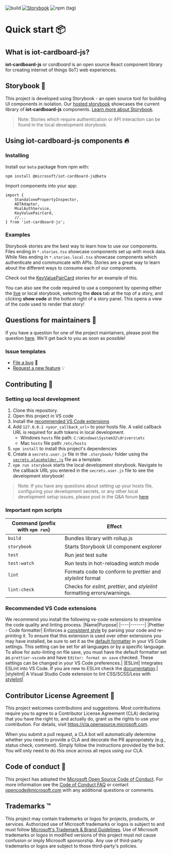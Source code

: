 ![build](https://github.com/microsoft/iot-cardboard-js/workflows/build/badge.svg?branch=main) [![Storybook](https://cdn.jsdelivr.net/gh/storybookjs/brand@master/badge/badge-storybook.svg)](https://main--601c6b2fcd385c002100f14c.chromatic.com) ![npm (tag)](https://img.shields.io/npm/v/@microsoft/iot-cardboard-js/beta)
# Quick start 📦
## What is **iot-cardboard-js**?
**iot-cardboard-js** or *cardboard* is an open source React component library for creating internet of things (IoT) web experiences.


## Storybook 📖
This project is developed using Storybook - an open source tool for building UI components in isolation.  Our [hosted storybook](https://main--601c6b2fcd385c002100f14c.chromatic.com) showcases the current library of **iot-cardboard-js** components.  [Learn more about Storybook](https://storybook.js.org/).
> Note: Stories which require authentication or API interaction can be found in the local development storybook. 

## Using **iot-cardboard-js** components 🔥
### Installing
Install our `beta` package from npm with:

`npm install @microsoft/iot-cardboard-js@beta`

Import components into your app:
``` tsx
import {
    StandalonePropertyInspector,
    ADTAdapter,
    MsalAuthService,
    KeyValuePairCard,
    //...
} from 'iot-cardboard-js';
```

### Examples

Storybook stories are the best way to learn how to use our components.  Files ending in `*.stories.tsx` showcase components set up with mock data.  While files ending in `*.stories.local.tsx` showcase components which authenticate and communicate with APIs. Stories are a great way to learn about the different ways to consume each of our components.

Check out the [KeyValuePairCard](src/Cards/KeyValuePairCard/Consume/KeyValuePairCard.stories.tsx) stories for an example of this.

You can also see the code required to use a component by opening either the [live](https://601c6b2fcd385c002100f14c-exzabxrkak.chromatic.com/?path=/docs/keyvaluepaircard-consume--mock) or local storybook, selecting the **docs** tab at the top of a story, and clicking **show code** at the bottom right of a story panel.  This opens a view of the code used to render that story!

## Questions for maintainers 🙏
If you have a question for one of the project maintainers, please post the question [here](https://github.com/microsoft/iot-cardboard-js/discussions/categories/q-a).  We'll get back to you as soon as possible!
### Issue templates
- [File a bug](https://github.com/microsoft/iot-cardboard-js/issues/new?assignees=&labels=bug+%3Abug%3A&template=bug-report.md&title=) 🐛
- [Request a new feature](https://github.com/microsoft/iot-cardboard-js/issues/new?assignees=&labels=enhancement+%3Abulb%3A&template=feature_request.md&title=) 💡
## Contributing 🚀
### Setting up local development
1. Clone this repository.
2. Open this project in VS code
3. Install the [recommended VS Code extensions](#recommended-vs-code-extensions)
4. Add `127.0.0.1 <your_callback_url>` to your hosts file.  A valid callback URL is required for auth tokens in local development.
    - Windows `hosts` file path: `C:\Windows\System32\drivers\etc`
    - Mac `hosts` file path: `/etc/hosts`
5. `npm install` to install this project's dependencies
7.  Create a `secrets.user.js` file in the `.storybook/` folder using the [`secrets.placeholder.js`](.storybook/secrets.placeholder.js) file as a template.
8. `npm run storybook` starts the local development storybook.  Navigate to the callback URL you entered in the `secrets.user.js` file to see the development storybook!

> Note: If you have any questions about setting up your hosts file, configuring your development secrets, or any other local development setup issues, please post in the Q&A forum [here](https://github.com/microsoft/iot-cardboard-js/discussions/categories/q-a)

### Important npm scripts
|Command (prefix with `npm run`)|Effect|
|----|-------|
|`build`|Bundles library with rollup.js|
|`storybook`|Starts Storybook UI component explorer|
|`test`| Run jest test suite|
|`test:watch`| Run tests in hot-reloading *watch* mode|
|`lint`| Formats code to conform to *prettier* and *stylelint* format|
|`lint:check`| Checks for *eslint*, *prettier*, and *stylelint* formatting errors/warnings.|

### Recommended VS Code extensions
We recommend you install the following vs-code extensions to streamline the code quality and linting process.
|Name|Purpose|
|----|-------|
|Prettier - Code formatter| Enforces a [consistent style](https://prettier.io/docs/en/why-prettier.html) by parsing your code and re-printing it. To ensure that this extension is used over other extensions you may have installed, be sure to set it as the [default formatter](https://github.com/prettier/prettier-vscode#default-formatter) in your VS Code settings. This setting can be set for all languages or by a specific language. To allow for auto-linting on file save, you must have the default formatter set as `prettier-vscode` and have `Editor: format on save` checked.  These settings can be changed in your VS Code preferences.|
|ESLint| Integrates ESLint into VS Code. If you are new to ESLint check the [documentation](https://eslint.org/).|
|stylelint| A Visual Studio Code extension to lint CSS/SCSS/Less with [stylelint](https://stylelint.io/)|

## Contributor License Agreement 📃

This project welcomes contributions and suggestions.  Most contributions require you to agree to a
Contributor License Agreement (CLA) declaring that you have the right to, and actually do, grant us
the rights to use your contribution. For details, visit https://cla.opensource.microsoft.com.

When you submit a pull request, a CLA bot will automatically determine whether you need to provide
a CLA and decorate the PR appropriately (e.g., status check, comment). Simply follow the instructions
provided by the bot. You will only need to do this once across all repos using our CLA.


## Code of conduct 📏

This project has adopted the [Microsoft Open Source Code of Conduct](https://opensource.microsoft.com/codeofconduct/).
For more information see the [Code of Conduct FAQ](https://opensource.microsoft.com/codeofconduct/faq/) or
contact [opencode@microsoft.com](mailto:opencode@microsoft.com) with any additional questions or comments.

## Trademarks ™️

This project may contain trademarks or logos for projects, products, or services. Authorized use of Microsoft 
trademarks or logos is subject to and must follow 
[Microsoft's Trademark & Brand Guidelines](https://www.microsoft.com/en-us/legal/intellectualproperty/trademarks/usage/general).
Use of Microsoft trademarks or logos in modified versions of this project must not cause confusion or imply Microsoft sponsorship.
Any use of third-party trademarks or logos are subject to those third-party's policies.
